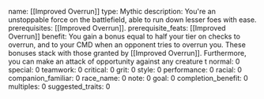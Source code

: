 name: [[Improved Overrun]]
type: Mythic
description: You're an unstoppable force on the battlefield, able to run down lesser foes with ease.
prerequisites: [[Improved Overrun]].
prerequisite_feats: [[Improved Overrun]]
benefit: You gain a bonus equal to half your tier on checks to overrun, and to your CMD when an opponent tries to overrun you. These bonuses stack with those granted by [[Improved Overrun]]. Furthermore, you can make an attack of opportunity against any creature t
normal: 0
special: 0
teamwork: 0
critical: 0
grit: 0
style: 0
performance: 0
racial: 0
companion_familiar: 0
race_name: 0
note: 0
goal: 0
completion_benefit: 0
multiples: 0
suggested_traits: 0
